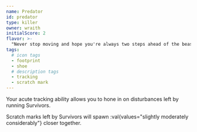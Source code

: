 ```yaml
---
name: Predator
id: predator
type: killer
owner: wraith
initialScore: 2
flavor: >-
  "Never stop moving and hope you're always two steps ahead of the beast." -Notebook
tags:
  # icon tags
  - footprint
  - shoe
  # description tags
  - tracking
  - scratch mark
---
```


Your acute tracking ability allows you to hone in on disturbances left by running Survivors.

Scratch marks left by Survivors will spawn :val{values="slightly moderately considerably"} closer together.
